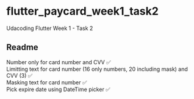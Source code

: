 # flutter_paycard_week1_task2

Udacoding Flutter Week 1 - Task 2

## Readme
Number only for card number and CVV ✅ <br>
Limitting text for card number (16 only numbers, 20 including mask) and CVV (3) ✅ <br>
Masking text for card number ✅  <br>
Pick expire date using DateTime picker ✅ <br>

